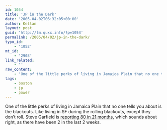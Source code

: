 ```yaml
---
id: 1054
title: 'JP in the Dark'
date: '2005-04-02T06:32:05+00:00'
author: Kellan
layout: post
guid: 'http://lm.quxx.info/?p=1054'
permalink: /2005/04/02/jp-in-the-dark/
typo_id:
    - '1052'
mt_id:
    - '2903'
link_related:
    - ''
raw_content:
    - 'One of the little perks of living in Jamaica Plain that no one tells you about is the blackouts.  Like living in SF during the rolling blackouts, except they don\''t roll.  Steve Garfield is [reporting 80 in 21 months](http://stevegarfield.blogs.com/videoblog/2005/04/nstar.html), which sounds about right, as there have been 2 in the last 2 weeks.'
tags:
    - boston
    - jp
    - power
---
```


One of the little perks of living in Jamaica Plain that no one tells you about is the blackouts. Like living in SF during the rolling blackouts, except they don’t roll. Steve Garfield is [reporting 80 in 21 months](http://stevegarfield.blogs.com/videoblog/2005/04/nstar.html), which sounds about right, as there have been 2 in the last 2 weeks.